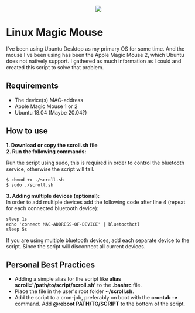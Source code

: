 <p align="center"><img src="https://i.imgur.com/QRGyq8h.png"></p>

# Linux Magic Mouse
I've been using Ubuntu Desktop as my primary OS for some time. And the mouse I've been using has been the Apple Magic Mouse 2, which Ubuntu does not natively support. I gathered as much information as I could and created this script to solve that problem.

## Requirements
- The device(s) MAC-address
- Apple Magic Mouse 1 or 2
- Ubuntu 18.04 (Maybe 20.04?)

## How to use
**1. Download or copy the scroll.sh file**<br/>
**2. Run the following commands:**

Run the script using sudo, this is required in order to control the bluetooth service, otherwise the script will fail.
```
$ chmod +x ./scroll.sh
$ sudo ./scroll.sh
```
**3. Adding multiple devices (optional):**<br/>
In order to add multiple devices add the following code after line 4 (repeat for each connected bluetooth device):
```
sleep 1s
echo 'connect MAC-ADDRESS-OF-DEVICE' | bluetoothctl
sleep 5s
```
If you are using multiple bluetooth devices, add each separate device to the script. Since the script will disconnect all current devices.

## Personal Best Practices
- Adding a simple alias for the script like **alias scroll='/path/to/script/scroll.sh'** to the **.bashrc** file.
- Place the file in the user's root folder **~/scroll.sh**.
- Add the script to a cron-job, preferably on boot with the **crontab -e** command. Add **@reboot PATH/TO/SCRIPT** to the bottom of the script.
